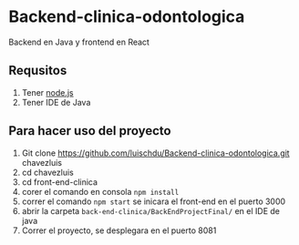 # Backend-clinica-odontologica
Backend en Java y frontend en React

## Requsitos

1. Tener [node.js](https://nodejs.org/es/)
2. Tener IDE de Java

## Para hacer uso del proyecto

1. Git clone https://github.com/luischdu/Backend-clinica-odontologica.git chavezluis
2. cd chavezluis
3. cd front-end-clinica
4. corer el comando en consola `npm install`
5. correr el comando `npm start` se inicara el front-end en el puerto 3000
6. abrir la carpeta ``back-end-clinica/BackEndProjectFinal/`` en el IDE de java
7. Correr el proyecto, se desplegara en el puerto 8081



